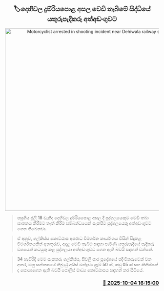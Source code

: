 <p align='center'><b><h2 align='center' title='Motorcyclist arrested in shooting incident near Dehiwala railway station'>🏷දෙහිවල දුම්රියපොළ අසල වෙඩි තැබීමේ සිද්ධියේ යතුරුපැදිකරු අත්අඩංගුවට</h2></b></p>
<p align='center'><img src='https://helakuru.sgp1.cdn.digitaloceanspaces.com/esana/images/lib/arrested2[1].jpg' width='600' alt='Motorcyclist arrested in shooting incident near Dehiwala railway station'></p>

> පසුගිය ජූලි 18 වැනිදා දෙහිවල දුම්රියපොළ අසල දී පුද්ගලයෙකුට වෙඩි තබා ඝාතනය කිරීමට තැත් කිරීම සම්බන්ධයෙන් සැකපිට පුද්ගලයෙකු අත්අඩංගුවට ගෙන තිබෙනවා.

> ඒ අනුව, ගල්කිස්ස කොට්ඨාස අපරාධ විමර්ශන කාර්යංශය විසින් සිදුකළ විමර්ශනයකින් අනතුරුව, අදාළ වෙඩි තැබීම සඳහා පැමිණි යතුරුපැදියේ පැදිකරු වශයෙන් කටයුතු කළ පුද්ගලයා අත්අඩංගුවට ගෙන ඇති බවයි සඳහන් වන්නේ.

> 34 හැවිරිදි මෙම සැකකරු ගල්කිස්ස, සීවලී පාර ප්‍රදේශයේ පදිංචිකරුවෙක් වන අතර, ඔහු සන්තකයේ තිබුණු අයිස් මත්ද්‍රව්‍ය ග්‍රෑම් 50 ක්, කඩු 05 ක් සහ කිනිස්සක් ද සොයාගෙන ඇති බවයි පොලිස් මාධ්‍ය කොට්ඨාසය සඳහන් කර සිටියේ.



<h3 align='right'><a href='https://www.helakuru.lk/esana/p/114230/'>📅 2025-10-04 16:15:00</a></h3>
